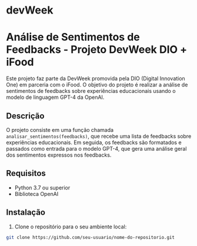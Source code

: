 # devWeek
 # Análise de Sentimentos de Feedbacks - Projeto DevWeek DIO + iFood

Este projeto faz parte da DevWeek promovida pela DIO (Digital Innovation One) em parceria com o iFood. O objetivo do projeto é realizar a análise de sentimentos de feedbacks sobre experiências educacionais usando o modelo de linguagem GPT-4 da OpenAI.

## Descrição

O projeto consiste em uma função chamada `analisar_sentimentos(feedbacks)`, que recebe uma lista de feedbacks sobre experiências educacionais. Em seguida, os feedbacks são formatados e passados como entrada para o modelo GPT-4, que gera uma análise geral dos sentimentos expressos nos feedbacks.

## Requisitos

- Python 3.7 ou superior
- Biblioteca OpenAI

## Instalação

1. Clone o repositório para o seu ambiente local:

```bash
git clone https://github.com/seu-usuario/nome-do-repositorio.git

